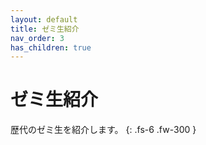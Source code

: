 ```yaml
---
layout: default
title: ゼミ生紹介
nav_order: 3
has_children: true
---
```


# ゼミ生紹介

歴代のゼミ生を紹介します。
{: .fs-6 .fw-300 }


